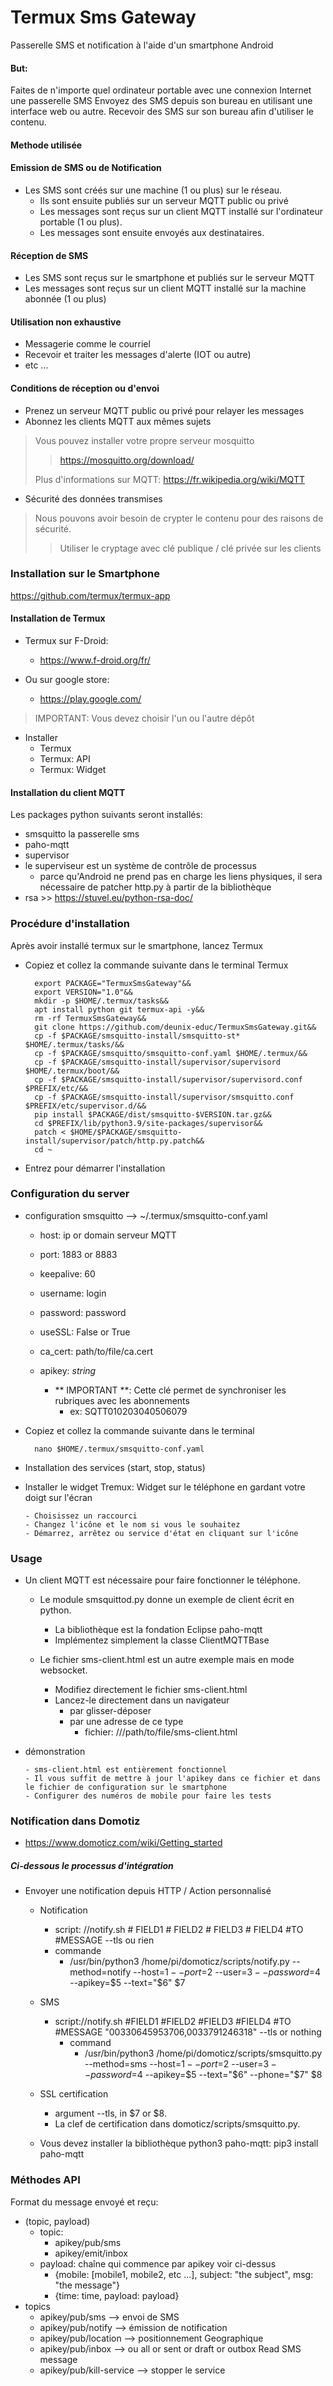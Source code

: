 # Termux Sms Gateway
Passerelle SMS et notification à l'aide d'un smartphone Android

#### But:

Faites de n'importe quel ordinateur portable avec une connexion Internet une passerelle SMS
Envoyez des SMS depuis son bureau en utilisant une interface web ou autre.
Recevoir des SMS sur son bureau afin d'utiliser le contenu.


#### Methode utilisée

#### Emission de SMS ou de Notification

- Les SMS sont créés sur une machine (1 ou plus) sur le réseau.
     - Ils sont ensuite publiés sur un serveur MQTT public ou privé
     - Les messages sont reçus sur un client MQTT installé sur l'ordinateur portable (1 ou plus).
     - Les messages sont ensuite envoyés aux destinataires.


#### Réception de SMS

- Les SMS sont reçus sur le smartphone et publiés sur le serveur MQTT
- Les messages sont reçus sur un client MQTT installé sur la machine abonnée (1 ou plus)

#### Utilisation non exhaustive

- Messagerie comme le courriel
- Recevoir et traiter les messages d'alerte (IOT ou autre)
- etc ...

#### Conditions de réception ou d'envoi

- Prenez un serveur MQTT public ou privé pour relayer les messages
- Abonnez les clients MQTT aux mêmes sujets

> Vous pouvez installer votre propre serveur mosquitto
>> https://mosquitto.org/download/
>
> Plus d'informations sur MQTT: https://fr.wikipedia.org/wiki/MQTT

- Sécurité des données transmises
> Nous pouvons avoir besoin de crypter le contenu pour des raisons de sécurité.
>> Utiliser le cryptage avec clé publique / clé privée sur les clients

### Installation sur le Smartphone

https://github.com/termux/termux-app

#### Installation de Termux
- Termux sur F-Droid:
    - https://www.f-droid.org/fr/

- Ou sur google store:
    - https://play.google.com/

> IMPORTANT: Vous devez choisir l'un ou l'autre dépôt

- Installer
    - Termux
    - Termux: API
    - Termux: Widget

#### Installation du client MQTT

Les packages python suivants seront installés:

- smsquitto la passerelle sms
- paho-mqtt
- supervisor
- le superviseur est un système de contrôle de processus
	- parce qu'Android ne prend pas en charge les liens physiques, il sera nécessaire de patcher http.py à partir de la bibliothèque
- rsa >> https://stuvel.eu/python-rsa-doc/

### Procédure d'installation

Après avoir installé termux sur le smartphone, lancez Termux

- Copiez et collez la commande suivante dans le terminal Termux

        export PACKAGE="TermuxSmsGateway"&&
		export VERSION="1.0"&&
		mkdir -p $HOME/.termux/tasks&&
        apt install python git termux-api -y&&
		rm -rf TermuxSmsGateway&&
        git clone https://github.com/deunix-educ/TermuxSmsGateway.git&&
        cp -f $PACKAGE/smsquitto-install/smsquitto-st* $HOME/.termux/tasks/&&
		cp -f $PACKAGE/smsquitto/smsquitto-conf.yaml $HOME/.termux/&&
		cp -f $PACKAGE/smsquitto-install/supervisor/supervisord $HOME/.termux/boot/&&
		cp -f $PACKAGE/smsquitto-install/supervisor/supervisord.conf $PREFIX/etc/&&
		cp -f $PACKAGE/smsquitto-install/supervisor/smsquitto.conf $PREFIX/etc/supervisor.d/&&
        pip install $PACKAGE/dist/smsquitto-$VERSION.tar.gz&&
		cd $PREFIX/lib/python3.9/site-packages/supervisor&&
		patch < $HOME/$PACKAGE/smsquitto-install/supervisor/patch/http.py.patch&&
		cd ~

- Entrez pour démarrer l'installation

### Configuration du server

- configuration smsquitto --> ~/.termux/smsquitto-conf.yaml

    - host: ip or domain serveur MQTT
    - port: 1883 or 8883
    - keepalive: 60
    - username: login
    - password: password
    - useSSL: False or True
    - ca_cert: path/to/file/ca.cert
    - apikey: *string*

        - ** IMPORTANT **: Cette clé permet de synchroniser les rubriques avec les abonnements
            - ex: SQTT010203040506079

- Copiez et collez la commande suivante dans le terminal

        nano $HOME/.termux/smsquitto-conf.yaml

- Installation des services (start, stop, status)
- Installer le widget Tremux: Widget sur le téléphone en gardant votre doigt sur l'écran

      - Choisissez un raccourci
      - Changez l'icône et le nom si vous le souhaitez
      - Démarrez, arrêtez ou service d'état en cliquant sur l'icône

### Usage

- Un client MQTT est nécessaire pour faire fonctionner le téléphone.
     - Le module smsquittod.py donne un exemple de client écrit en python.
         - La bibliothèque est la fondation Eclipse paho-mqtt
         - Implémentez simplement la classe ClientMQTTBase

     - Le fichier sms-client.html est un autre exemple mais en mode websocket.
         - Modifiez directement le fichier sms-client.html
         - Lancez-le directement dans un navigateur
             - par glisser-déposer
             - par une adresse de ce type
                 - fichier: ///path/to/file/sms-client.html

- démonstration

      - sms-client.html est entièrement fonctionnel
      - Il vous suffit de mettre à jour l'apikey dans ce fichier et dans le fichier de configuration sur le smartphone
      - Configurer des numéros de mobile pour faire les tests

### Notification dans Domotiz

- https://www.domoticz.com/wiki/Getting_started

##### Ci-dessous le processus d'intégration

- Envoyer une notification depuis HTTP / Action personnalisé

     - Notification
		- script: //notify.sh # FIELD1 # FIELD2 # FIELD3 # FIELD4 #TO #MESSAGE --tls ou rien
		- commande
			- /usr/bin/python3 /home/pi/domoticz/scripts/notify.py --method=notify --host=$1 --port=$2 --user=$3 --password=$4 --apikey=$5 --text="$6" $7

    - SMS
        - script://notify.sh #FIELD1 #FIELD2 #FIELD3 #FIELD4 #TO #MESSAGE "00330645953706,0033791246318" --tls or nothing
			- command
            	- /usr/bin/python3 /home/pi/domoticz/scripts/smsquitto.py --method=sms --host=$1 --port=$2 --user=$3 --password=$4 --apikey=$5 --text="$6" --phone="$7" $8

    - SSL certification
        - argument --tls, in $7 or $8.
        - La clef de certification dans domoticz/scripts/smsquitto.py.

    - Vous devez installer la bibliothèque python3 paho-mqtt: pip3 install paho-mqtt

### Méthodes API
Format du message envoyé et reçu:

- (topic, payload)
    - topic:
        - apikey/pub/sms
        - apikey/emit/inbox
    - payload: chaîne qui commence par apikey voir ci-dessus
        - {mobile: [mobile1, mobile2, etc ...], subject: "the subject", msg: "the message"}
        - {time: time, payload: payload}
- topics
    - apikey/pub/sms --> envoi de  SMS
    - apikey/pub/notify --> émission de notification
    - apikey/pub/location --> positionnement Geographique
    - apikey/pub/inbox --> ou all or sent or draft or outbox Read SMS message
    - apikey/pub/kill-service --> stopper le service

